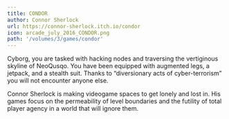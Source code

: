 ```yaml
---
title: CONDOR
author: Connor Sherlock
url: https://connor-sherlock.itch.io/condor
icon: arcade_july_2016_CONDOR.png 
path: '/volumes/3/games/condor'
---
```

Cyborg, you are tasked with hacking nodes and traversing the vertiginous
skyline of NeoQusqo. You have been equipped with augmented legs, a jetpack,
and a stealth suit. Thanks to “diversionary acts of cyber-terrorism” you will
not encounter anyone else.

Connor Sherlock is making videogame spaces to get lonely and lost in. His
games focus on the permeability of level boundaries and the futility of total
player agency in a world that will ignore them.
